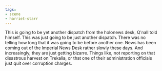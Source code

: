 ```yaml
---
tags:
- scene
- harriet-starr
---
```


This is going to be yet another dispatch from the holonews desk, Q'nall
told himself. This was just going to be just another dispatch. There was
no telling how long that it was going to be before another one. News has
been coming out of the Imperial News Desk rather slowly these days. And
increasingly, they are just getting bizarre. Things like, not reporting
on that disastrous harvest on Trekalia, or that one of their
administration officials just quit over corruption charges.

